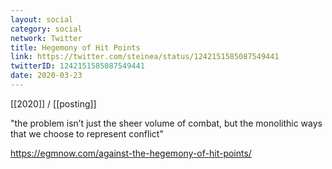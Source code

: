 ```yaml
---
layout: social
category: social
network: Twitter
title: Hegemony of Hit Points
link: https://twitter.com/steinea/status/1242151585087549441
twitterID: 1242151585087549441
date: 2020-03-23
---
```


[[2020]] / [[posting]]

"the problem isn’t just the sheer volume of combat, but the monolithic ways that we choose to represent conflict"

<https://egmnow.com/against-the-hegemony-of-hit-points/>
